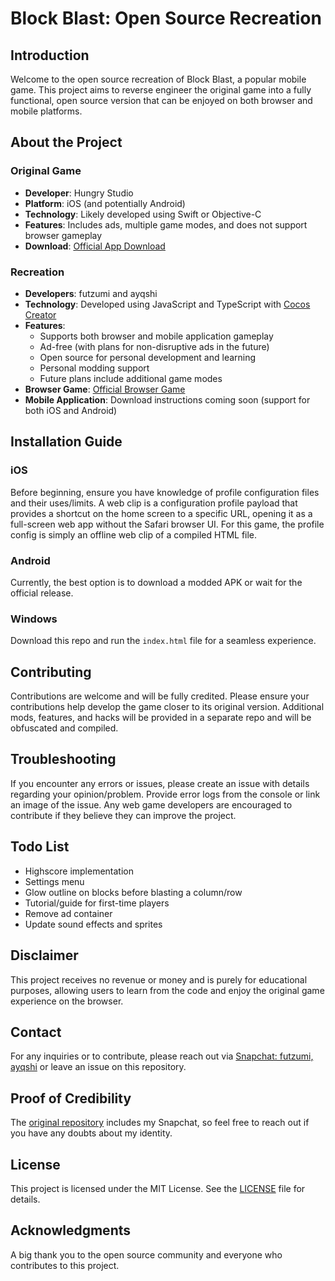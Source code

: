 # Block Blast: Open Source Recreation

## Introduction

Welcome to the open source recreation of Block Blast, a popular mobile game. This project aims to reverse engineer the original game into a fully functional, open source version that can be enjoyed on both browser and mobile platforms.

## About the Project

### Original Game

- **Developer**: Hungry Studio
- **Platform**: iOS (and potentially Android)
- **Technology**: Likely developed using Swift or Objective-C
- **Features**: Includes ads, multiple game modes, and does not support browser gameplay
- **Download**: [Official App Download](https://apps.apple.com/us/app/block-blast/id1617391485)

### Recreation

- **Developers**: futzumi and ayqshi
- **Technology**: Developed using JavaScript and TypeScript with [Cocos Creator](https://github.com/cocos/cocos-engine)
- **Features**:
  - Supports both browser and mobile application gameplay
  - Ad-free (with plans for non-disruptive ads in the future)
  - Open source for personal development and learning
  - Personal modding support
  - Future plans include additional game modes
- **Browser Game**: [Official Browser Game](https://block-blast-three.vercel.app/)
- **Mobile Application**: Download instructions coming soon (support for both iOS and Android)

## Installation Guide

### iOS

Before beginning, ensure you have knowledge of profile configuration files and their uses/limits. A web clip is a configuration profile payload that provides a shortcut on the home screen to a specific URL, opening it as a full-screen web app without the Safari browser UI. For this game, the profile config is simply an offline web clip of a compiled HTML file.

### Android

Currently, the best option is to download a modded APK or wait for the official release.

### Windows

Download this repo and run the `index.html` file for a seamless experience.

## Contributing

Contributions are welcome and will be fully credited. Please ensure your contributions help develop the game closer to its original version. Additional mods, features, and hacks will be provided in a separate repo and will be obfuscated and compiled.

## Troubleshooting

If you encounter any errors or issues, please create an issue with details regarding your opinion/problem. Provide error logs from the console or link an image of the issue. Any web game developers are encouraged to contribute if they believe they can improve the project.

## Todo List

- Highscore implementation
- Settings menu
- Glow outline on blocks before blasting a column/row
- Tutorial/guide for first-time players
- Remove ad container
- Update sound effects and sprites

## Disclaimer

This project receives no revenue or money and is purely for educational purposes, allowing users to learn from the code and enjoy the original game experience on the browser.

## Contact

For any inquiries or to contribute, please reach out via [Snapchat: futzumi, ayqshi](snapchat://add/futzumi) or leave an issue on this repository.

## Proof of Credibility

The [original repository](https://github.com/futzumi/block-blast) includes my Snapchat, so feel free to reach out if you have any doubts about my identity.

## License

This project is licensed under the MIT License. See the [LICENSE](LICENSE) file for details.

## Acknowledgments

A big thank you to the open source community and everyone who contributes to this project.
